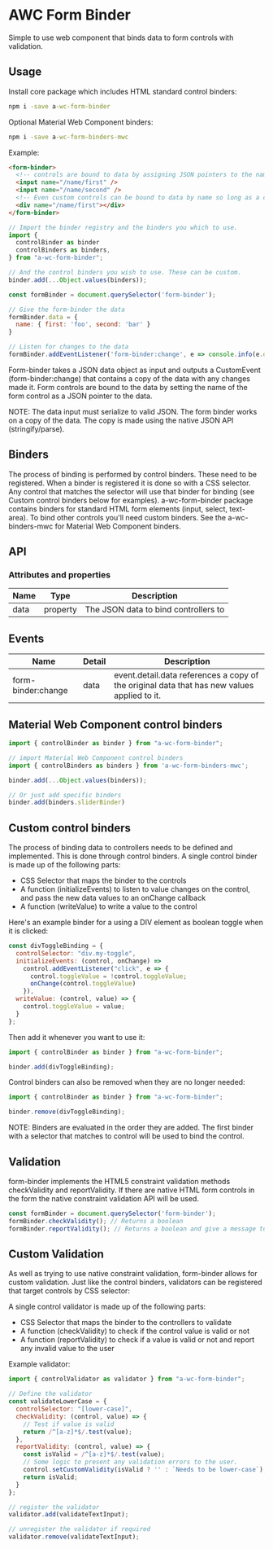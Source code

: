 # AWC Form Binder
Simple to use web component that binds data to form controls with validation.

## Usage

Install core package which includes HTML standard control binders:
```cmd
npm i -save a-wc-form-binder
```
Optional Material Web Component binders:
```cmd
npm i -save a-wc-form-binders-mwc
```

Example:
```html
<form-binder>
  <!-- controls are bound to data by assigning JSON pointers to the name of the control -->
  <input name="/name/first" />
  <input name="/name/second" />
  <!-- Even custom controls can be bound to data by name so long as a custom binder is defined to handle the case. More on custom control binders later. -->
  <div name="/name/first"></div>
</form-binder>
```
```js
// Import the binder registry and the binders you which to use.
import {
  controlBinder as binder
  controlBinders as binders,
} from "a-wc-form-binder";

// And the control binders you wish to use. These can be custom.
binder.add(...Object.values(binders));

const formBinder = document.querySelector('form-binder');

// Give the form-binder the data
formBinder.data = {
  name: { first: 'foo', second: 'bar' }
}

// Listen for changes to the data
formBinder.addEventListener('form-binder:change', e => console.info(e.detail.data));
```

Form-binder takes a JSON data object as input and outputs a CustomEvent (form-binder:change) that contains a copy of the data with any changes made it.
Form controls are bound to the data by setting the name of the form control as a JSON pointer to the data.

NOTE: The data input must serialize to valid JSON. The form binder works on a copy of the data. The copy is made using the native JSON API (stringify/parse).

## Binders

The process of binding is performed by control binders. These need to be registered. When a binder is registered it is done so with a CSS selector. Any control that matches the selector will use that binder for binding (see Custom control binders below for examples). a-wc-form-binder package contains binders for standard HTML form elements (input, select, text-area). To bind other controls you'll need custom binders. See the a-wc-binders-mwc for Material Web Component binders.

## API
### Attributes and properties
| Name | Type | Description |
| ---- | ---- | ----------- |
| data | property | The JSON data to bind controllers to |

## Events
| Name | Detail | Description |
| ---- | ------ | ----------- |
| form-binder:change | data | event.detail.data references a copy of the original data that has new values applied to it. |

## Material Web Component control binders

```js
import { controlBinder as binder } from "a-wc-form-binder";

// import Material Web Component control binders
import { controlBinders as binders } from 'a-wc-form-binders-mwc';

binder.add(...Object.values(binders));

// Or just add specific binders
binder.add(binders.sliderBinder)
```

## Custom control binders

The process of binding data to controllers needs to be defined and implemented. This is done through control binders.
A single control binder is made up of the following parts:
- CSS Selector that maps the binder to the controls
- A function (initializeEvents) to listen to value changes on the control, and pass the new data values to an onChange callback
- A function (writeValue) to write a value to the control

Here's an example binder for a using a DIV element as boolean toggle when it is clicked:

```js
const divToggleBinding = {
  controlSelector: "div.my-toggle",
  initializeEvents: (control, onChange) =>
    control.addEventListener("click", e => {
      control.toggleValue = !control.toggleValue;
      onChange(control.toggleValue)
    }),
  writeValue: (control, value) => {
    control.toggleValue = value;
  }
};
```

Then add it whenever you want to use it:
```js
import { controlBinder as binder } from "a-wc-form-binder";

binder.add(divToggleBinding);
```

Control binders can also be removed when they are no longer needed:
```js
import { controlBinder as binder } from "a-wc-form-binder";

binder.remove(divToggleBinding);
```

NOTE: Binders are evaluated in the order they are added. The first binder with a selector that matches to control will be used to bind the control.

## Validation

form-binder implements the HTML5 constraint validation methods checkValidity and reportValidity. If there are native HTML form controls in the form the native constraint validation API will be used.

```js
const formBinder = document.querySelector('form-binder');
formBinder.checkValidity(); // Returns a boolean
formBinder.reportValidity(); // Returns a boolean and give a message to the user if invalid
```

## Custom Validation

As well as trying to use native constraint validation, form-binder allows for custom validation. Just like the control binders, validators can be registered that target controls by CSS selector:

A single control validator is made up of the following parts:
- CSS Selector that maps the binder to the controllers to validate
- A function (checkValidity) to check if the control value is valid or not
- A function (reportValidity) to check if a value is valid or not and report any invalid value to the user

Example validator:

```js
import { controlValidator as validator } from "a-wc-form-binder";

// Define the validator
const validateLowerCase = {
  controlSelector: "[lower-case]",
  checkValidity: (control, value) => {
    // Test if value is valid
    return /^[a-z]*$/.test(value);
  },
  reportValidity: (control, value) => {
    const isValid = /^[a-z]*$/.test(value);
    // Some logic to present any validation errors to the user.
    control.setCustomValidity(isValid ? '' : `Needs to be lower-case`);
    return isValid;
  }
};

// register the validator
validator.add(validateTextInput);

// unregister the validator if required
validator.remove(validateTextInput);
```
